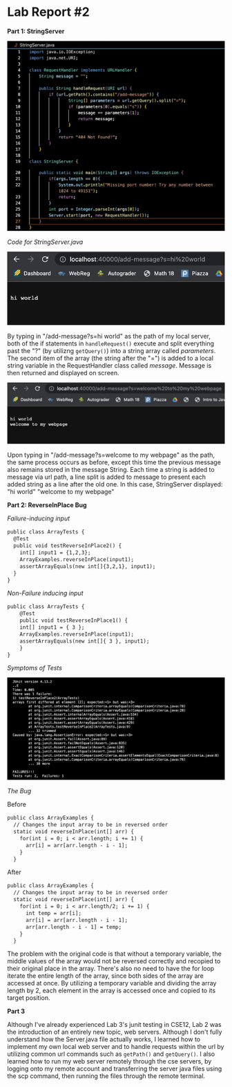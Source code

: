 # Lab Report #2

**Part 1: StringServer**

![Image](StringServerCode.png)

*Code for StringServer.java*

![Image](hiWorldTest.png)

By typing in "/add-message?s=hi world" as the path of my local server, both of the if statements in `handleRequest()` execute and split everything past the "?" (by utilizng `getQuery()`) into a string array called *parameters*. The second item of the array (the string after the "=") is added to a local string variable in the RequestHandler class called *message*. Message is then returned and displayed on screen. 

![Image](welcomeTest.png)

Upon typing in "/add-message?s=welcome to my webpage" as the path, the same process occurs as before, except this time the previous message also remains stored in the message String. Each time a string is added to message via url path, a line split is added to message to present each added string as a line after the old one. In this case, StringServer displayed: 
"hi world"
"welcome to my webpage"

**Part 2: ReverseInPlace Bug**

*Failure-inducing input*

```
public class ArrayTests {
  @Test
  public void testReverseInPlace2() {
    int[] input1 = {1,2,3};
    ArrayExamples.reverseInPlace(input1);
    assertArrayEquals(new int[]{3,2,1}, input1);
  }
}
```

*Non-Failure inducing input*

```
public class ArrayTests {
	@Test 
	public void testReverseInPlace1() {
    int[] input1 = { 3 };
    ArrayExamples.reverseInPlace(input1);
    assertArrayEquals(new int[]{ 3 }, input1);
	}
}
```

*Symptoms of Tests*

![Image](ArrayTestJunit.png)

*The Bug*

Before

```
public class ArrayExamples {
  // Changes the input array to be in reversed order
  static void reverseInPlace(int[] arr) {
    for(int i = 0; i < arr.length; i += 1) {
      arr[i] = arr[arr.length - i - 1];
    }
  }
```

After

```
public class ArrayExamples {
  // Changes the input array to be in reversed order
  static void reverseInPlace(int[] arr) {
    for(int i = 0; i < arr.length/2; i += 1) {
      int temp = arr[i];
      arr[i] = arr[arr.length - i - 1];
      arr[arr.length - i - 1] = temp; 
    }
  }
```
The problem with the original code is that without a temporary variable, the middle values of the array would not be reversed correctly and recopied to their original place in the array. There's also no need to have the for loop iterate the entire length of the array, since both sides of the array are accessed at once. By utilizing a temporary variable and dividing the array length by 2, each element in the array is accessed once and copied to its target position. 

**Part 3**

Although I've already experienced Lab 3's junit testing in CSE12, Lab 2 was the introduction of an entirely new topic, web servers. Although I don't fully understand how the Server.java file actually works, I learned how to implement my own local web server and to handle requests within the url by utilizing common url commands such as `getPath()` and `getQuery()`. I also learned how to run my web server remotely through the cse servers, by logging onto my remote account and transferring the server java files using the scp command, then running the files through the remote terminal. 








